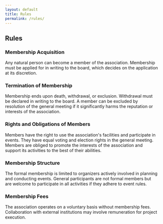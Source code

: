 ```yaml
---
layout: default
title: Rules
permalink: /rules/
---
```


## Rules

### Membership Acquisition
Any natural person can become a member of the association. Membership must be applied for in writing to the board, which decides on the application at its discretion.

### Termination of Membership
Membership ends upon death, withdrawal, or exclusion. Withdrawal must be declared in writing to the board. A member can be excluded by resolution of the general meeting if it significantly harms the reputation or interests of the association.

### Rights and Obligations of Members
Members have the right to use the association's facilities and participate in events. They have equal voting and election rights in the general meeting. Members are obliged to promote the interests of the association and support its activities to the best of their abilities.

### Membership Structure
The formal membership is limited to organizers actively involved in planning and conducting events. General participants are not formal members but are welcome to participate in all activities if they adhere to event rules.

### Membership Fees
The association operates on a voluntary basis without membership fees. Collaboration with external institutions may involve remuneration for project execution.
